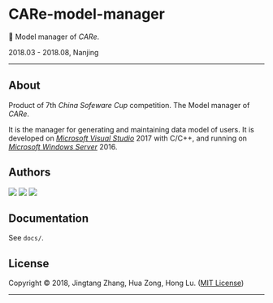 # CARe-model-manager

🤖 Model manager of *CARe*.

2018.03 - 2018.08, Nanjing

---

## About

Product of 7th *China Sofeware Cup* competition. The Model manager of *CARe*.

It is the manager for generating and maintaining data model of users. It is developed on [*Microsoft Visual Studio*](https://visualstudio.microsoft.com/zh-hans/) 2017 with C/C++, and running on [*Microsoft Windows Server*](https://partner.microsoft.com/zh-cn/solutions/microsoft-windows-server) 2016.

## Authors

[![](https://github.com/mrdrivingduck.png?size=50)](https://github.com/mrdrivingduck)
[![](https://github.com/zonghuaxiansheng.png?size=50)](https://github.com/zonghuaxiansheng)
[![](https://github.com/Lewis-Lu.png?size=50)](https://github.com/Lewis-Lu)

## Documentation

See `docs/`.

## License

Copyright © 2018, Jingtang Zhang, Hua Zong, Hong Lu. ([MIT License](LICENSE))

---

